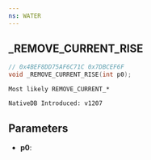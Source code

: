 ```yaml
---
ns: WATER
---
```

## _REMOVE_CURRENT_RISE

```c
// 0x4BEF8DD75AF6C71C 0x7DBCEF6F
void _REMOVE_CURRENT_RISE(int p0);
```

```
Most likely REMOVE_CURRENT_*

NativeDB Introduced: v1207
```

## Parameters
* **p0**:
